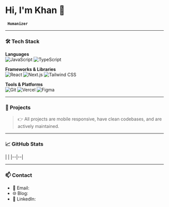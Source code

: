 # Hi, I'm Khan 👋

**` Humanizer`**


---

### 🛠 Tech Stack

**Languages**  
![JavaScript](https://img.shields.io/badge/JavaScript-F7DF1E?logo=javascript&logoColor=black)
![TypeScript](https://img.shields.io/badge/TypeScript-3178C6?logo=typescript&logoColor=white)

**Frameworks & Libraries**  
![React](https://img.shields.io/badge/React-61DAFB?logo=react&logoColor=black)
![Next.js](https://img.shields.io/badge/Next.js-000?logo=next.js)
![Tailwind CSS](https://img.shields.io/badge/TailwindCSS-38B2AC?logo=tailwind-css&logoColor=white)

**Tools & Platforms**  
![Git](https://img.shields.io/badge/Git-F05032?logo=git&logoColor=white)
![Vercel](https://img.shields.io/badge/Vercel-000?logo=vercel)
![Figma](https://img.shields.io/badge/Figma-F24E1E?logo=figma&logoColor=white)

---

### 🌱 Projects


> 👉 All projects are mobile responsive, have clean codebases, and are actively maintained.

---

### 📈 GitHub Stats

| |
|--|--|

---

### 📫 Contact

- 📧 Email: 
- 🌐 Blog: 
- 💼 LinkedIn:
